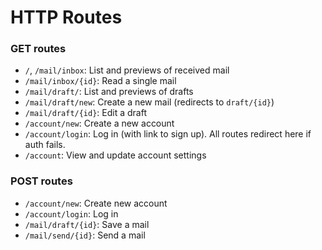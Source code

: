 # HTTP Routes

### GET routes

- `/`, `/mail/inbox`: List and previews of received mail
- `/mail/inbox/{id}`: Read a single mail
- `/mail/draft/`: List and previews of drafts
- `/mail/draft/new`: Create a new mail (redirects to `draft/{id}`)
- `/mail/draft/{id}`: Edit a draft
- `/account/new`: Create a new account
- `/account/login`: Log in (with link to sign up). All routes redirect here if auth fails.
- `/account`: View and update account settings

### POST routes

- `/account/new`: Create new account
- `/account/login`: Log in
- `/mail/draft/{id}`: Save a mail
- `/mail/send/{id}`: Send a mail
